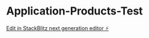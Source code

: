 # Application-Products-Test

[Edit in StackBlitz next generation editor ⚡️](https://stackblitz.com/~/github.com/KhaledAhmed90/Application-Products-Test)